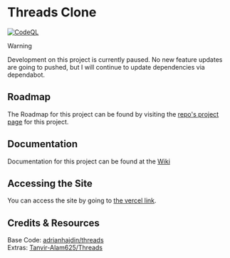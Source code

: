 # Threads Clone

[![CodeQL](https://github.com/ahmadk953/threads-clone/actions/workflows/codeql.yml/badge.svg)](https://github.com/ahmadk953/threads-clone/actions/workflows/codeql.yml)

> [!WARNING]
> Development on this project is currently paused. No new feature updates are going to pushed, but I will continue to update dependencies via dependabot.

## Roadmap

The Roadmap for this project can be found by visiting the [repo's project page](https://github.com/users/ahmadk953/projects/2) for this project.

## Documentation

Documentation for this project can be found at the [Wiki](https://github.com/ahmadk953/threads-clone/wiki)

## Accessing the Site

You can access the site by going to [the vercel link](https://threads-clone-one-chi.vercel.app/).

## Credits & Resources

Base Code: [adrianhajdin/threads](https://github.com/adrianhajdin/threads)  
Extras: [Tanvir-Alam625/Threads](https://github.com/Tanvir-Alam625/Threads)
